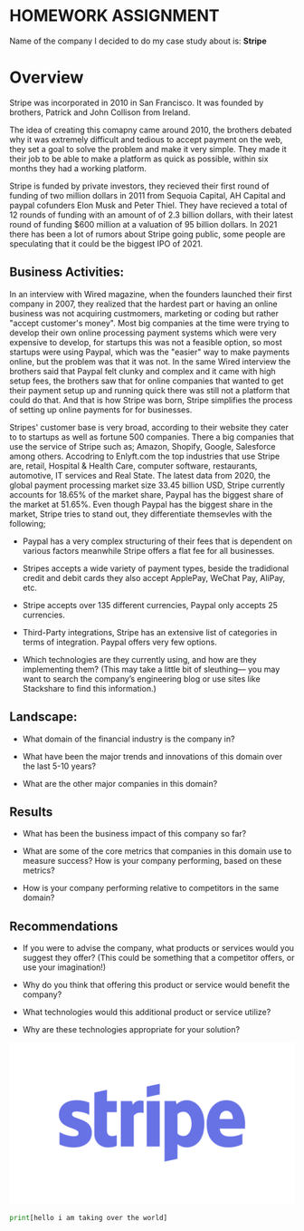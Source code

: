 # HOMEWORK ASSIGNMENT


Name of the company I decided to do my case study about is: **Stripe**

# Overview
Stripe was incorporated in 2010 in San Francisco. 
It was founded by brothers, Patrick and John Collison from Ireland.

The idea of creating this comapny came around 2010, the brothers debated why it was extremely difficult and tedious to accept payment on the web, they set a goal to solve the problem and make it very simple. 
They made it their job to be able to make a platform as quick as possible, within six months they had a working platform. 

Stripe is funded by private investors, they recieved their first round of funding of two million dollars in 2011 from Sequoia Capital, AH Capital and paypal cofunders Elon Musk and Peter Thiel. 
They have recieved a total of 12 rounds of funding with an amount of of 2.3 billion dollars, with their latest round of funding $600 million at a valuation of 95 billion dollars.
In 2021 there has been a lot of rumors about Stripe going public, some people are speculating that it could be the biggest IPO of 2021.

## Business Activities:

In an interview with Wired magazine, when the founders launched their first company in 2007, they realized that the hardest part or having an online business was not acquiring custmomers, marketing or coding but rather "accept customer's money".
Most big companies at the time were trying to develop their own online processing payment systems which were very expensive to develop, for startups this was not a feasible option, so most startups were using Paypal, which was the "easier" way to make payments online, but the problem was that it was not. In the same Wired interview the brothers said that Paypal felt clunky and complex and it came with high setup fees, the brothers saw that for online companies that wanted to get their payment setup up and running quick there was still not a platform that could do that. 
And that is how Stripe was born, Stripe simplifies the process of setting up online payments for for businesses. 


Stripes' customer base is very broad, according to their website they cater to to startups as well as fortune 500 companies. There a big companies that use the service of Stripe such as; Amazon, Shopify, Google, Salesforce among others.
Accodring to Enlyft.com the top industries that use Stripe are, retail, Hospital & Health Care, computer software, restaurants, automotive, IT services and Real State.
The latest data from 2020, the global payment processing market size 33.45 billion USD, Stripe currently accounts for 18.65% of the market share, Paypal has the biggest share of the market at 51.65%.
Even though Paypal has the biggest share in the market, Stripe tries to stand out, they differentiate themsevles with the following;
* Paypal has a very complex structuring of their fees that is dependent on various factors meanwhile Stripe offers a flat fee for all businesses. 
* Stripes accepts a wide variety of payment types, beside the tradidional credit and debit cards they also accept ApplePay, WeChat Pay, AliPay, etc. 
* Stripe accepts over 135 different currencies, Paypal only accepts 25 currencies. 
* Third-Party integrations, Stripe has an extensive list of categories in terms of integration. Paypal offers very few options.


* Which technologies are they currently using, and how are they implementing them? (This may take a little bit of sleuthing–– you may want to search the company’s engineering blog or use sites like Stackshare to find this information.)


## Landscape:

* What domain of the financial industry is the company in?

* What have been the major trends and innovations of this domain over the last 5-10 years?

* What are the other major companies in this domain?


## Results

* What has been the business impact of this company so far?

* What are some of the core metrics that companies in this domain use to measure success? How is your company performing, based on these metrics?

* How is your company performing relative to competitors in the same domain?


## Recommendations

* If you were to advise the company, what products or services would you suggest they offer? (This could be something that a competitor offers, or use your imagination!)

* Why do you think that offering this product or service would benefit the company?

* What technologies would this additional product or service utilize?

* Why are these technologies appropriate for your solution?


![Stripe](images/stripe.png)
```python
print[hello i am taking over the world]
```
